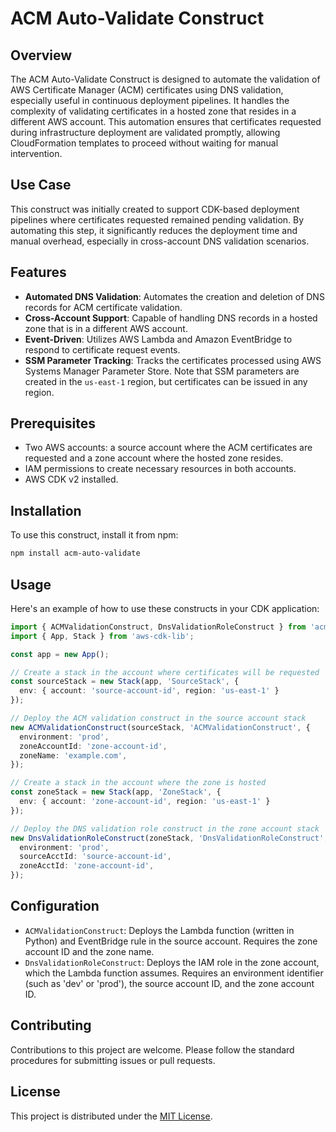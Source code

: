 # ACM Auto-Validate Construct

## Overview

The ACM Auto-Validate Construct is designed to automate the validation of AWS Certificate Manager (ACM) certificates using DNS validation, especially useful in continuous deployment pipelines. It handles the complexity of validating certificates in a hosted zone that resides in a different AWS account. This automation ensures that certificates requested during infrastructure deployment are validated promptly, allowing CloudFormation templates to proceed without waiting for manual intervention.

## Use Case

This construct was initially created to support CDK-based deployment pipelines where certificates requested remained pending validation. By automating this step, it significantly reduces the deployment time and manual overhead, especially in cross-account DNS validation scenarios.

## Features

- **Automated DNS Validation**: Automates the creation and deletion of DNS records for ACM certificate validation.
- **Cross-Account Support**: Capable of handling DNS records in a hosted zone that is in a different AWS account.
- **Event-Driven**: Utilizes AWS Lambda and Amazon EventBridge to respond to certificate request events.
- **SSM Parameter Tracking**: Tracks the certificates processed using AWS Systems Manager Parameter Store. Note that SSM parameters are created in the `us-east-1` region, but certificates can be issued in any region.

## Prerequisites

- Two AWS accounts: a source account where the ACM certificates are requested and a zone account where the hosted zone resides.
- IAM permissions to create necessary resources in both accounts.
- AWS CDK v2 installed.

## Installation

To use this construct, install it from npm:

```bash
npm install acm-auto-validate
```

## Usage

Here's an example of how to use these constructs in your CDK application:

```typescript
import { ACMValidationConstruct, DnsValidationRoleConstruct } from 'acm-auto-validate';
import { App, Stack } from 'aws-cdk-lib';

const app = new App();

// Create a stack in the account where certificates will be requested
const sourceStack = new Stack(app, 'SourceStack', {
  env: { account: 'source-account-id', region: 'us-east-1' }
});

// Deploy the ACM validation construct in the source account stack
new ACMValidationConstruct(sourceStack, 'ACMValidationConstruct', {
  environment: 'prod',
  zoneAccountId: 'zone-account-id',
  zoneName: 'example.com',
});

// Create a stack in the account where the zone is hosted
const zoneStack = new Stack(app, 'ZoneStack', {
  env: { account: 'zone-account-id', region: 'us-east-1' }
});

// Deploy the DNS validation role construct in the zone account stack
new DnsValidationRoleConstruct(zoneStack, 'DnsValidationRoleConstruct', {
  environment: 'prod',
  sourceAcctId: 'source-account-id',
  zoneAcctId: 'zone-account-id',
});
```

## Configuration

- `ACMValidationConstruct`: Deploys the Lambda function (written in Python) and EventBridge rule in the source account. Requires the zone account ID and the zone name.
- `DnsValidationRoleConstruct`: Deploys the IAM role in the zone account, which the Lambda function assumes. Requires an environment identifier (such as 'dev' or 'prod'), the source account ID, and the zone account ID.

## Contributing

Contributions to this project are welcome. Please follow the standard procedures for submitting issues or pull requests.

## License

This project is distributed under the [MIT License](LICENSE).
